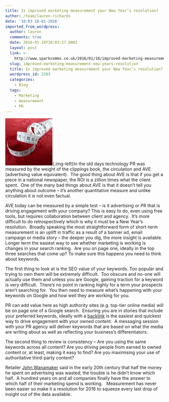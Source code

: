 ```yaml
---
title: Is improved marketing measurement your New Year’s resolution?
author: /team/lauren-richards
date: '10:03 18-01-2016'
imported_from_wordpress:
  author: lauren
  comments: true
  date: 2016-01-18T10:03:27.000Z
  layout: post
  link: >-
    http://www.sparkcomms.co.uk/2016/01/18/improved-marketing-measurement-new-years-resolution/
  slug: improved-marketing-measurement-new-years-resolution
  title: Is improved marketing measurement your New Year’s resolution?
  wordpress_id: 2203
  categories:
    - Blog
  tags:
    - Marketing
    - measurement
    - PR
---
```


![measurement](measurement-150x150.jpg){.img-left}In the old days technology PR was measured by the weight of the clippings book, the circulation and AVE (advertising value equivalent).  The good thing about AVE is that if you get a piece in a national newspaper, the ROI is a zillion times what the client spent.  One of the many bad things about AVE is that it doesn’t tell you anything about outcome – it’s another quantitative measure and unlike circulation it is not even factual.   

AVE today can be measured by a simple test – is it advertising or PR that is driving engagement with your company? This is easy to do, even using free tools, but requires collaboration between client and agency.  It’s more difficult to do retrospectively which is why it must be a New Year’s resolution.  Broadly speaking the most straightforward form of short-term measurement is an uplift in traffic as a result of a banner ad, email campaign or media story – the deeper you dig, the more insight is available.  Longer term the easiest way to see whether marketing is working is changes in your search ranking.  Are you on page one, ideally in the top three searches that come up? To make sure this happens you need to think about keywords. 

The first thing to look at is the SEO value of your keywords. Too popular and trying to own them will be extremely difficult.  Too obscure and no-one will actually use them and unless you are Google, gaining traction for a keyword is very difficult.  There’s no point in ranking highly for a term your prospects aren’t searching for.  You then need to measure what’s happening with your keywords on Google and how well they are working for you.

PR can add value here as high authority sites (e.g. top-tier online media) will be on page one of a Google search.  Ensuring you are in stories that include your preferred keywords, ideally with a [backlink](http://www.theguardian.com/media-network/media-network-blog/2014/jun/30/challenges-retailers-online-customers-shopping) is the easiest and quickest way to drive engagement with your owned content.  A messaging session with your PR agency will deliver keywords that are based on what the media are writing about as well as reflecting your business’s differentiators.

The second thing to review is consistency – Are you using the same keywords across all content? Are you driving people from earned to owned content or, at least, making it easy to find? Are you maximising your use of authoritative third-party content?

Retailer [John Wanamaker](https://en.wikipedia.org/wiki/John_Wanamaker%20) said in the early 20th century that half the money he spent on advertising was wasted; the trouble is he didn’t know which half.  A hundred years on and all companies finally have the answer to which half of their marketing spend is working.   Measurement has never been easier so make it a resolution for 2016 to squeeze every last drop of insight out of the data available. 
